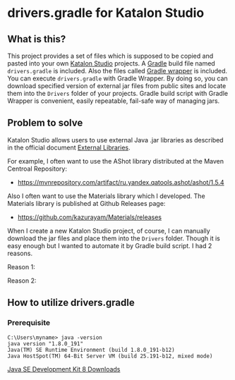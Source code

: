 # drivers.gradle for Katalon Studio
## What is this?

This project provides a set of files which is supposed to be copied and pasted
into your own [Katalon Studio](https://www.katalon.com/) projects.
A [Gradle](https://gradle.org/) build file named `drivers.gradle` is included.
Also the files called [Gradle wrapper](https://docs.gradle.org/current/userguide/gradle_wrapper.html) is included.
You can execute `drivers.gradle` with Gradle Wrapper. By doing so, you can download
specified version of external jar files from public sites and locate them into the `Drivers` folder of your projects. Gradle build script with Gradle Wrapper is convenient, easily repeatable, fail-safe way of managing jars.

## Problem to solve

Katalon Studio allows users to use external Java .jar libraries as described
in the official document
[External Libraries](https://docs.katalon.com/katalon-studio/docs/external-libraries.html).

For example, I often want to use the AShot library distributed at the Maven Centroal Repository:
- https://mvnrepository.com/artifact/ru.yandex.qatools.ashot/ashot/1.5.4

Also I often want to use the Materials library which I developed. The Materials library is
published at Github Releases page:
- https://github.com/kazurayam/Materials/releases

When I create a new Katalon Studio project, of course, I can manually download the jar files
and place them into the `Drivers` folder. Though it is easy enough but I wanted to automate it by Gradle build script. I had 2 reasons.

Reason 1:

Reason 2:

## How to utilize drivers.gradle

### Prerequisite

```
C:\Users\myname> java -version
java version "1.8.0_191"
Java(TM) SE Runtime Environment (build 1.8.0_191-b12)
Java HostSpot(TM) 64-Bit Server VM (build 25.191-b12, mixed mode)
```

[Java SE Development Kit 8 Downloads](https://www.oracle.com/technetwork/java/javase/downloads/jdk8-downloads-2133151.html)
